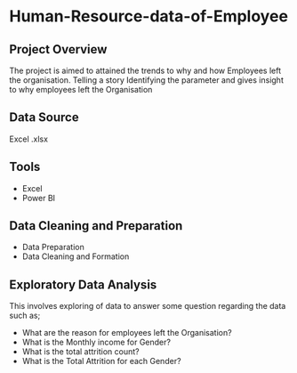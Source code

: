 # Human-Resource-data-of-Employee

## Project Overview
The project is aimed to attained the trends to why and how Employees left the organisation. Telling a story Identifying the parameter and gives 
insight to why employees left the Organisation 

## Data Source 
Excel .xlsx

## Tools 
- Excel
- Power BI

## Data Cleaning and Preparation 
- Data Preparation
- Data Cleaning and Formation

## Exploratory Data Analysis 
This involves exploring of data to answer some question regarding the data such as;
- What are the reason for employees left the Organisation?
- What is the Monthly income for Gender?
- What is the total attrition count?
- What is the Total Attrition for each Gender?

  
